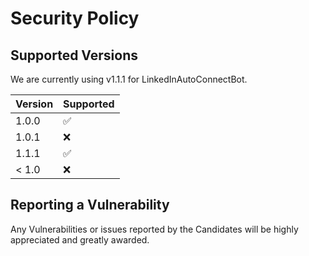 # Security Policy

## Supported Versions

We are currently using v1.1.1 for LinkedInAutoConnectBot.

| Version | Supported          |
| ------- | ------------------ |
| 1.0.0   | :white_check_mark: |
| 1.0.1   | :x:                |
| 1.1.1   | :white_check_mark: |
| < 1.0   | :x:                |

## Reporting a Vulnerability

Any Vulnerabilities or issues reported by the Candidates will be highly appreciated and greatly awarded.


